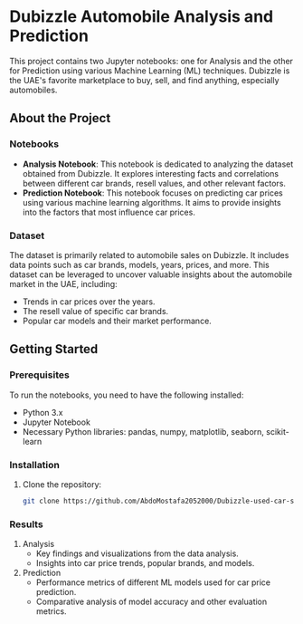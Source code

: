# Dubizzle Automobile Analysis and Prediction

This project contains two Jupyter notebooks: one for Analysis and the other for Prediction using various Machine Learning (ML) techniques. Dubizzle is the UAE's favorite marketplace to buy, sell, and find anything, especially automobiles.

## About the Project

### Notebooks
- **Analysis Notebook**: This notebook is dedicated to analyzing the dataset obtained from Dubizzle. It explores interesting facts and correlations between different car brands, resell values, and other relevant factors.
- **Prediction Notebook**: This notebook focuses on predicting car prices using various machine learning algorithms. It aims to provide insights into the factors that most influence car prices.

### Dataset
The dataset is primarily related to automobile sales on Dubizzle. It includes data points such as car brands, models, years, prices, and more. This dataset can be leveraged to uncover valuable insights about the automobile market in the UAE, including:
- Trends in car prices over the years.
- The resell value of specific car brands.
- Popular car models and their market performance.

## Getting Started

### Prerequisites
To run the notebooks, you need to have the following installed:
- Python 3.x
- Jupyter Notebook
- Necessary Python libraries: pandas, numpy, matplotlib, seaborn, scikit-learn

### Installation
1. Clone the repository:
   ```bash
   git clone https://github.com/AbdoMostafa2052000/Dubizzle-used-car-sales-data.git


### Results
1. Analysis
   - Key findings and visualizations from the data analysis.
   - Insights into car price trends, popular brands, and models.
2. Prediction
   - Performance metrics of different ML models used for car price prediction.
   - Comparative analysis of model accuracy and other evaluation metrics.
